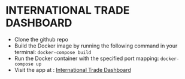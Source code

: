 # INTERNATIONAL TRADE DASHBOARD

- Clone the github repo
- Build the Docker image by running the following command in your terminal: `docker-compose build`
- Run the Docker container with the specified port mapping: `docker-compose up`
- Visit the app at : [International Trade Dashboard](https://tlfmcooper.github.io/tradedashboard/)
  